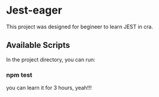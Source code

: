 # Jest-eager

This project was designed for begineer to learn JEST in cra.

## Available Scripts

In the project directory, you can run:

### npm test

you can learn it for 3 hours, yeah!!!
